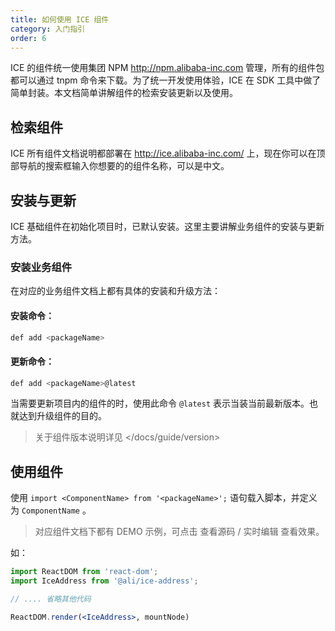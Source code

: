 ```yaml
---
title: 如何使用 ICE 组件
category: 入门指引
order: 6
---
```


ICE 的组件统一使用集团 NPM <http://npm.alibaba-inc.com> 管理，所有的组件包都可以通过 tnpm 命令来下载。为了统一开发使用体验，ICE 在 SDK 工具中做了简单封装。本文档简单讲解组件的检索安装更新以及使用。

## 检索组件

ICE 所有组件文档说明都部署在 <http://ice.alibaba-inc.com/> 上，现在你可以在顶部导航的搜索框输入你想要的的组件名称，可以是中文。

## 安装与更新

ICE 基础组件在初始化项目时，已默认安装。这里主要讲解业务组件的安装与更新方法。

### 安装业务组件

在对应的业务组件文档上都有具体的安装和升级方法：

#### 安装命令：

```bash
def add <packageName>
```

#### 更新命令：

```bash
def add <packageName>@latest
```

当需要更新项目内的组件的时，使用此命令 `@latest` 表示当装当前最新版本。也就达到升级组件的目的。


> 关于组件版本说明详见 </docs/guide/version>

## 使用组件

使用 `import <ComponentName> from '<packageName>';` 语句载入脚本，并定义为 `ComponentName` 。

> 对应组件文档下都有 DEMO 示例，可点击 查看源码 / 实时编辑 查看效果。

如：

```jsx
import ReactDOM from 'react-dom';
import IceAddress from '@ali/ice-address';

// .... 省略其他代码

ReactDOM.render(<IceAddress>, mountNode)
```